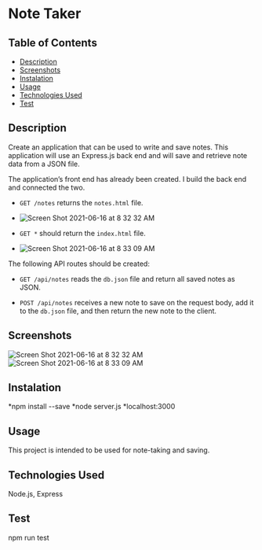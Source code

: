# Note Taker

## Table of Contents
- [Description](#Description)
- [Screenshots](#Screenshots)
- [Instalation](#Instalation)
- [Usage](#Usage)
- [Technologies Used](#TechnologiesUsed)
- [Test](#Test)



## Description

Create an application that can be used to write and save notes. This application will use an Express.js back end and will save and retrieve note data from a JSON file.

The application’s front end has already been created. I build the back end and connected the two.


* `GET /notes` returns the `notes.html` file.
* ![Screen Shot 2021-06-16 at 8 32 32 AM](https://user-images.githubusercontent.com/79331882/122223149-ecdd6480-ce80-11eb-9d13-89ca651fcec6.png)


* `GET *` should return the `index.html` file.
* ![Screen Shot 2021-06-16 at 8 33 09 AM](https://user-images.githubusercontent.com/79331882/122223199-f5ce3600-ce80-11eb-8adc-bc93e2d6c439.png)


The following API routes should be created:

* `GET /api/notes` reads the `db.json` file and return all saved notes as JSON.

* `POST /api/notes` receives a new note to save on the request body, add it to the `db.json` file, and then return the new note to the client.

## Screenshots
![Screen Shot 2021-06-16 at 8 32 32 AM](https://user-images.githubusercontent.com/79331882/122223233-fcf54400-ce80-11eb-8c4e-b7d62ec66c19.png)
![Screen Shot 2021-06-16 at 8 33 09 AM](https://user-images.githubusercontent.com/79331882/122223247-fff03480-ce80-11eb-8e9c-e135f864cfeb.png)

## Instalation 
*npm install --save
*node server.js
*localhost:3000

## Usage 
This project is intended to be used for note-taking and saving.
## Technologies Used
Node.js, Express

## Test
npm run test

